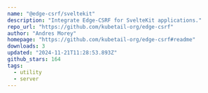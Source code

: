 ```yaml
---
name: "@edge-csrf/sveltekit"
description: "Integrate Edge-CSRF for SvelteKit applications."
repo_url: "https://github.com/kubetail-org/edge-csrf"
author: "Andres Morey"
homepage: "https://github.com/kubetail-org/edge-csrf#readme"
downloads: 3
updated: "2024-11-21T11:28:53.893Z"
github_stars: 164
tags: 
  - utility
  - server
---
```

